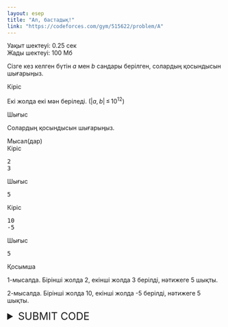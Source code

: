 ```yaml
---
layout: esep
title: "Ал, бастадық!"
link: "https://codeforces.com/gym/515622/problem/A"
---
```

<div class="problem-statement"><div class="header"><div class="time-limit">Уақыт шектеуі: 0.25 сек</div><div class="memory-limit">Жады шектеуі: 100 Мб</div></div><div><p>Сізге кез келген бүтін <span class="tex-span"><i>a</i></span> мен <span class="tex-span"><i>b</i></span> сандары берілген, солардың қосындысын шығарыңыз. </p></div><div class="input-specification"><div class="section-title">Кіріс</div><p>Екі жолда екі мән беріледі. (<span class="tex-span">|<i>a</i>, <i>b</i>| ≤ 10<sup class="upper-index">12</sup></span>)</p></div><div class="output-specification"><div class="section-title">Шығыс</div><p>Солардың қосындысын шығарыңыз. </p></div><div class="sample-tests"><div class="section-title">Мысал(дар)</div><div class="sample-test"><div class="input"><div class="title">Кіріс<div class="input-output-copier" data-clipboard-target="#id0046439594682860674" id="id007047348206762296" title="Copy"></div></div><pre id="id0046439594682860674">2
3
</pre></div><div class="output"><div class="title">Шығыс<div class="input-output-copier" data-clipboard-target="#id003922295155396216" id="id004025783199168731" title="Copy"></div></div><pre id="id003922295155396216">5
</pre></div><div class="input"><div class="title">Кіріс<div class="input-output-copier" data-clipboard-target="#id005796662080164809" id="id003856636964792197" title="Copy"></div></div><pre id="id005796662080164809">10
-5
</pre></div><div class="output"><div class="title">Шығыс<div class="input-output-copier" data-clipboard-target="#id00534685193674715" id="id0020113585570320947" title="Copy"></div></div><pre id="id00534685193674715">5
</pre></div></div></div><div class="note"><div class="section-title">Қосымша</div><p>1-мысалда. Бірінші жолда 2, екінші жолда 3 берілді, нәтижеге 5 шықты.</p><p>2-мысалда. Бірінші жолда 10, екінші жолда -5 берілді, нәтижеге 5 шықты.</p></div></div>

<details>
  <summary style="font-size: 24px;">SUBMIT CODE</summary>
  <div class="content">
      <form class="submit-form" method="post" action="https://codeforces.com/gym/515622/submit?csrf_token=254d3535d1759ddb110915c932649d6e" enctype="multipart/form-data">
    <input type="hidden" name="csrf_token" value="254d3535d1759ddb110915c932649d6e">
    <input type="hidden" name="ftaa" value="">
    <input type="hidden" name="bfaa" value="">
    <input type="hidden" name="action" value="submitSolutionFormSubmitted">
    <label for="sourceFile">Исходный код:</label>
    <input id="sourceFile" name="sourceFile" type="file" value="">

    <input class="submit" type="submit" id="singlePageSubmitButton" value="Отослать">
  </form>
</div>

<script type="text/javascript">
  $(document).ready(function () {
    $("select[name=submittedProblemIndex]").val("A");
    $("select[name=programTypeId]").val("70");
    }

    function updateSubmitButtonState() {
      var problemIndex = $("select[name=submittedProblemIndex]").val();

      updateFilesAndLimits();
      if (problemIndex == "") {
        $(".submit-form :submit").attr("disabled", "disabled");
      } else {
        $(".submit-form :submit").removeAttr("disabled");
      }
    }

    $("select[name=submittedProblemIndex]").bind('change', updateSubmitButtonState);
    $("select[name=submittedProblemIndex]").bind('keypress', updateSubmitButtonState);
    $("select[name=submittedProblemIndex]").bind('blur', updateSubmitButtonState);
    $("select[name=submittedProblemIndex]").bind('input', updateSubmitButtonState);
    updateSubmitButtonState();
  });
</script>

</details>
